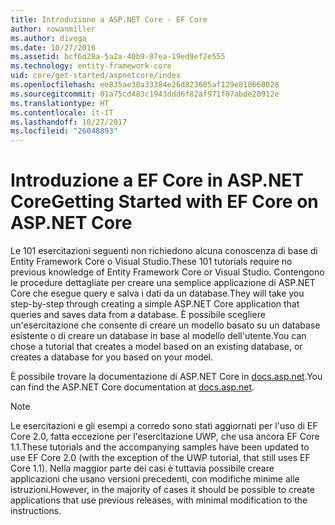 ```yaml
---
title: Introduzione a ASP.NET Core - EF Core
author: rowanmiller
ms.author: divega
ms.date: 10/27/2016
ms.assetid: bcf6d28a-5a2a-40b9-87ea-19ed9ef2e555
ms.technology: entity-framework-core
uid: core/get-started/aspnetcore/index
ms.openlocfilehash: ee835ae30a33384e26d823605af129e810660028
ms.sourcegitcommit: 01a75cd483c1943ddd6f82af971f07abde20912e
ms.translationtype: HT
ms.contentlocale: it-IT
ms.lasthandoff: 10/27/2017
ms.locfileid: "26048893"
---
```

# <a name="getting-started-with-ef-core-on-aspnet-core"></a><span data-ttu-id="f03c3-102">Introduzione a EF Core in ASP.NET Core</span><span class="sxs-lookup"><span data-stu-id="f03c3-102">Getting Started with EF Core on ASP.NET Core</span></span>

<span data-ttu-id="f03c3-103">Le 101 esercitazioni seguenti non richiedono alcuna conoscenza di base di Entity Framework Core o Visual Studio.</span><span class="sxs-lookup"><span data-stu-id="f03c3-103">These 101 tutorials require no previous knowledge of Entity Framework Core or Visual Studio.</span></span> <span data-ttu-id="f03c3-104">Contengono le procedure dettagliate per creare una semplice applicazione di ASP.NET Core che esegue query e salva i dati da un database.</span><span class="sxs-lookup"><span data-stu-id="f03c3-104">They will take you step-by-step through creating a simple ASP.NET Core application that queries and saves data from a database.</span></span> <span data-ttu-id="f03c3-105">È possibile scegliere un'esercitazione che consente di creare un modello basato su un database esistente o di creare un database in base al modello dell'utente.</span><span class="sxs-lookup"><span data-stu-id="f03c3-105">You can chose a tutorial that creates a model based on an existing database, or creates a database for you based on your model.</span></span>

<span data-ttu-id="f03c3-106">È possibile trovare la documentazione di ASP.NET Core in [docs.asp.net](https://docs.asp.net).</span><span class="sxs-lookup"><span data-stu-id="f03c3-106">You can find the ASP.NET Core documentation at [docs.asp.net](https://docs.asp.net).</span></span>

> [!NOTE]  
> <span data-ttu-id="f03c3-107">Le esercitazioni e gli esempi a corredo sono stati aggiornati per l'uso di EF Core 2.0, fatta eccezione per l'esercitazione UWP, che usa ancora EF Core 1.1.</span><span class="sxs-lookup"><span data-stu-id="f03c3-107">These tutorials and the accompanying samples have been updated to use EF Core 2.0 (with the exception of the UWP tutorial, that still uses EF Core 1.1).</span></span> <span data-ttu-id="f03c3-108">Nella maggior parte dei casi è tuttavia possibile creare applicazioni che usano versioni precedenti, con modifiche minime alle istruzioni.</span><span class="sxs-lookup"><span data-stu-id="f03c3-108">However, in the majority of cases it should be possible to create applications that use previous releases, with minimal modification to the instructions.</span></span>
